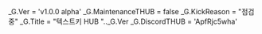 _G.Ver = 'v1.0.0 alpha'
_G.MaintenanceTHUB = false
_G.KickReason = "점검중"
_G.Title = "텍스트키 HUB ".._G.Ver
_G.DiscordTHUB = 'ApfRjc5wha'
